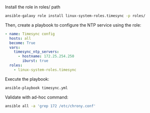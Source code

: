 Install the role in roles/ path

```bash
ansible-galaxy role install linux-system-roles.timesync -p roles/
```

Then, create a playbook to configure the NTP service using the role:

```timesync.yaml
- name: Timesync config
  hosts: all
  become: True
  vars:
    timesync_ntp_servers:
      - hostname: 172.25.254.250
        iburst: true
  roles:
    - linux-system-roles.timesync
```

Execute the playbook:

```bash
ansible-playbook timesync.yml
```

Validate with ad-hoc command:

```bash
ansible all -a 'grep 172 /etc/chrony.conf'
```

